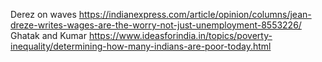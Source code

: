 Derez on waves
https://indianexpress.com/article/opinion/columns/jean-dreze-writes-wages-are-the-worry-not-just-unemployment-8553226/
Ghatak and Kumar
https://www.ideasforindia.in/topics/poverty-inequality/determining-how-many-indians-are-poor-today.html